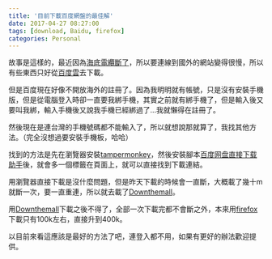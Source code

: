 ```yaml
---
title: '目前下載百度網盤的最佳解'
date: 2017-04-27 08:27:00
tags: [download, Baidu, firefox]
categories: Personal
---
```


故事是這樣的，最近因為[海底電纜斷了](https://www.thenewslens.com/article/66657)，所以要連線到國外的網站變得很慢，所以有些東西只好從[百度雲](https://login.bce.baidu.com/)去下載。

<!--More-->

但是百度現在好像不開放海外的註冊了。因為我明明就有帳號，只是沒有安裝手機版，但是從電腦登入時卻一直要我綁手機，其實之前就有綁手機了，但是輸入後又要叫我綁，輸入手機後又說我手機已經綁過了...我就懶得在註冊了。

然後現在是連台灣的手機號碼都不能輸入了，所以就想說那就算了，我找其他方法。（完全沒想過要安裝手機板，哈哈）

找到的方法是先在瀏覽器安裝[tampermonkey](https://tampermonkey.net/)，然後安裝腳本[百度网盘直接下载助手](https://greasyfork.org/zh-TW/scripts/23635-%E7%99%BE%E5%BA%A6%E7%BD%91%E7%9B%98%E7%9B%B4%E6%8E%A5%E4%B8%8B%E8%BD%BD%E5%8A%A9%E6%89%8B)後，就會多一個標籤在頁面上，就可以直接找到下載連結。

用瀏覽器直接下載是沒什麼問題，但是昨天下載的時候會一直斷，大概載了幾十m就斷一次，要一直重連，所以就去載了[Downthemall](http://www.downthemall.net/)。

用[Downthemall](http://www.downthemall.net/)下載之後不得了，全部一次下載完都不會斷之外，本來用[firefox](https://www.mozilla.org/zh-TW/firefox/new/
)下載只有100k左右，直接升到400k。

以目前來看這應該是最好的方法了吧，連登入都不用，如果有更好的辦法歡迎提供。
